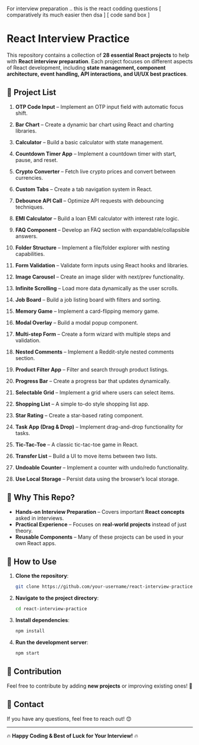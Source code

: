 For  interview preparation .. 
this is the react codding questions
[ comparatively its much easier then dsa ]
[ code sand box ]


# React Interview Practice

This repository contains a collection of **28 essential React projects** to help with **React interview preparation**. Each project focuses on different aspects of React development, including **state management, component architecture, event handling, API interactions, and UI/UX best practices**.

## 📌 Project List

1. **OTP Code Input** – Implement an OTP input field with automatic focus shift.  
2. **Bar Chart** – Create a dynamic bar chart using React and charting libraries.  
3. **Calculator** – Build a basic calculator with state management.  

4. **Countdown Timer App** – Implement a countdown timer with start, pause, and reset.  
5. **Crypto Converter** – Fetch live crypto prices and convert between currencies.  
6. **Custom Tabs** – Create a tab navigation system in React.  

7. **Debounce API Call** – Optimize API requests with debouncing techniques.  
8. **EMI Calculator** – Build a loan EMI calculator with interest rate logic.  
9. **FAQ Component** – Develop an FAQ section with expandable/collapsible answers.  

10. **Folder Structure** – Implement a file/folder explorer with nesting capabilities.  
11. **Form Validation** – Validate form inputs using React hooks and libraries.  
12. **Image Carousel** – Create an image slider with next/prev functionality.  

13. **Infinite Scrolling** – Load more data dynamically as the user scrolls.  
14. **Job Board** – Build a job listing board with filters and sorting.  
15. **Memory Game** – Implement a card-flipping memory game.  

16. **Modal Overlay** – Build a modal popup component.  
17. **Multi-step Form** – Create a form wizard with multiple steps and validation.  
18. **Nested Comments** – Implement a Reddit-style nested comments section.  

19. **Product Filter App** – Filter and search through product listings.  
20. **Progress Bar** – Create a progress bar that updates dynamically.  
21. **Selectable Grid** – Implement a grid where users can select items.  

22. **Shopping List** – A simple to-do style shopping list app.  
23. **Star Rating** – Create a star-based rating component.  
24. **Task App (Drag & Drop)** – Implement drag-and-drop functionality for tasks.  

25. **Tic-Tac-Toe** – A classic tic-tac-toe game in React.  
26. **Transfer List** – Build a UI to move items between two lists.  
27. **Undoable Counter** – Implement a counter with undo/redo functionality.  

28. **Use Local Storage** – Persist data using the browser’s local storage.  

## 🚀 Why This Repo?

- **Hands-on Interview Preparation** – Covers important **React concepts** asked in interviews.  
- **Practical Experience** – Focuses on **real-world projects** instead of just theory.  
- **Reusable Components** – Many of these projects can be used in your own React apps.  

## 📂 How to Use

1. **Clone the repository**:
   ```sh
   git clone https://github.com/your-username/react-interview-practice.git
   ```
2. **Navigate to the project directory**:
   ```sh
   cd react-interview-practice
   ```
3. **Install dependencies**:
   ```sh
   npm install
   ```
4. **Run the development server**:
   ```sh
   npm start
   ```

## 🎯 Contribution
Feel free to contribute by adding **new projects** or improving existing ones! 🚀

## 📧 Contact
If you have any questions, feel free to reach out! 😊

---
🔥 **Happy Coding & Best of Luck for Your Interview!** 🔥



